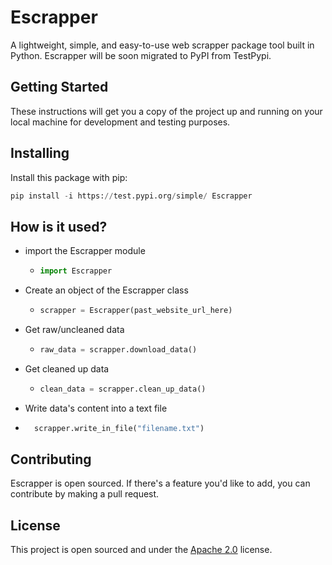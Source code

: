 # Escrapper
A lightweight, simple, and easy-to-use web scrapper package tool built in Python. Escrapper will be soon migrated to PyPI from TestPypi.

## Getting Started
These instructions will get you a copy of the project up and running on your local machine for development and testing purposes.

## Installing

Install this package with pip:

```python
pip install -i https://test.pypi.org/simple/ Escrapper

```

## How is it used?

  - import the Escrapper module
    - ```python
      import Escrapper
      ```
  - Create an object of the Escrapper class
    - ```python
      scrapper = Escrapper(past_website_url_here)
      ```

  - Get raw/uncleaned data
    - ```python
      raw_data = scrapper.download_data()
      ```
  - Get cleaned up data
    - ```python
      clean_data = scrapper.clean_up_data()
      ```

  - Write data's content into a text file
  - ```python
      scrapper.write_in_file("filename.txt")
    ```

## Contributing

Escrapper is open sourced. If there's a feature you'd like to add, you can contribute by making a pull request.


## License
This project is open sourced and under the <a href="https://github.com/MediBoss/Escrapper/blob/master/LICENSE">Apache 2.0</a> license.
